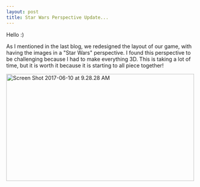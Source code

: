 ```yaml
---
layout: post
title: Star Wars Perspective Update... 
---
```

Hello :)

As I mentioned in the last blog, we redesigned the layout of our game, with having the images in a "Star Wars" perspective. I found this 
perspective to be challenging because I had to make everything 3D. This is taking a lot of time, but it is worth it because it is starting 
to all piece together! 

<a data-flickr-embed="true"  href="https://www.flickr.com/photos/152515268@N06/34371440494/in/dateposted-public/" title="Screen Shot 2017-
06-10 at 9.28.28 AM"><img src="https://c1.staticflickr.com/5/4222/34371440494_a5d889d883.jpg" width="500" height="285" alt="Screen Shot 
2017-06-10 at 9.28.28 AM"></a><script async src="//embedr.flickr.com/assets/client-code.js" charset="utf-8"></script>
